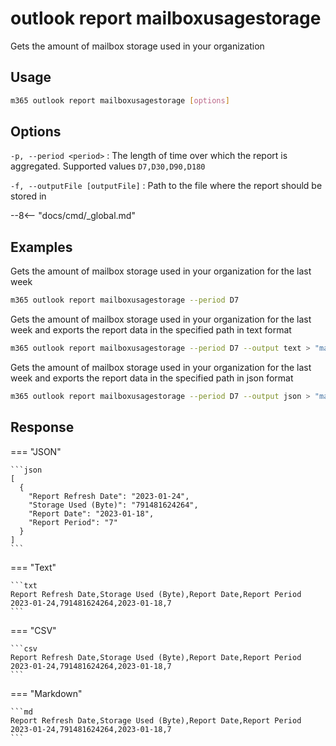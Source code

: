 # outlook report mailboxusagestorage

Gets the amount of mailbox storage used in your organization

## Usage

```sh
m365 outlook report mailboxusagestorage [options]
```

## Options

`-p, --period <period>`
: The length of time over which the report is aggregated. Supported values `D7,D30,D90,D180`

`-f, --outputFile [outputFile]`
: Path to the file where the report should be stored in

--8<-- "docs/cmd/_global.md"

## Examples

Gets the amount of mailbox storage used in your organization for the last week

```sh
m365 outlook report mailboxusagestorage --period D7
```

Gets the amount of mailbox storage used in your organization for the last week and exports the report data in the specified path in text format

```sh
m365 outlook report mailboxusagestorage --period D7 --output text > "mailboxusagestorage.txt"
```

Gets the amount of mailbox storage used in your organization for the last week and exports the report data in the specified path in json format

```sh
m365 outlook report mailboxusagestorage --period D7 --output json > "mailboxusagestorage.json"
```

## Response

=== "JSON"

    ```json
    [
      {
        "Report Refresh Date": "2023-01-24",
        "Storage Used (Byte)": "791481624264",
        "Report Date": "2023-01-18",
        "Report Period": "7"
      }
    ]
    ```

=== "Text"

    ```txt
    Report Refresh Date,Storage Used (Byte),Report Date,Report Period
    2023-01-24,791481624264,2023-01-18,7
    ```

=== "CSV"

    ```csv
    Report Refresh Date,Storage Used (Byte),Report Date,Report Period
    2023-01-24,791481624264,2023-01-18,7
    ```

=== "Markdown"

    ```md
    Report Refresh Date,Storage Used (Byte),Report Date,Report Period
    2023-01-24,791481624264,2023-01-18,7
    ```
